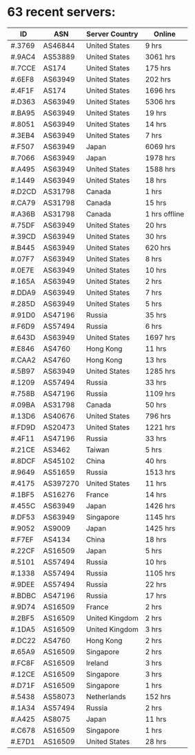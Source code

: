 # 63 recent servers:

| ID | ASN | Server Country | Online |
| ------ | ------ | ------ | ------ |
| #.3769 | AS46844 | United States | 9 hrs |
| #.9AC4 | AS53889 | United States | 3061 hrs |
| #.7CCE | AS174 | United States | 175 hrs |
| #.6EF8 | AS63949 | United States | 202 hrs |
| #.4F1F | AS174 | United States | 1696 hrs |
| #.D363 | AS63949 | United States | 5306 hrs |
| #.BA95 | AS63949 | United States | 19 hrs |
| #.8051 | AS63949 | United States | 14 hrs |
| #.3EB4 | AS63949 | United States | 7 hrs |
| #.F507 | AS63949 | Japan | 6069 hrs |
| #.7066 | AS63949 | Japan | 1978 hrs |
| #.A495 | AS63949 | United States | 1588 hrs |
| #.1449 | AS63949 | United States | 18 hrs |
| #.D2CD | AS31798 | Canada | 1 hrs |
| #.CA79 | AS31798 | Canada | 15 hrs |
| #.A36B | AS31798 | Canada | 1 hrs offline |
| #.75DF | AS63949 | United States | 20 hrs |
| #.39CD | AS63949 | United States | 30 hrs |
| #.B445 | AS63949 | United States | 620 hrs |
| #.07F7 | AS63949 | United States | 8 hrs |
| #.0E7E | AS63949 | United States | 10 hrs |
| #.165A | AS63949 | United States | 2 hrs |
| #.DDA9 | AS63949 | United States | 7 hrs |
| #.285D | AS63949 | United States | 5 hrs |
| #.91D0 | AS47196 | Russia | 35 hrs |
| #.F6D9 | AS57494 | Russia | 6 hrs |
| #.643D | AS63949 | United States | 1697 hrs |
| #.E846 | AS4760 | Hong Kong | 11 hrs |
| #.CAA2 | AS4760 | Hong Kong | 13 hrs |
| #.5B97 | AS63949 | United States | 1285 hrs |
| #.1209 | AS57494 | Russia | 33 hrs |
| #.758B | AS47196 | Russia | 1109 hrs |
| #.09BA | AS31798 | Canada | 50 hrs |
| #.13D6 | AS40676 | United States | 796 hrs |
| #.FD9D | AS20473 | United States | 1221 hrs |
| #.4F11 | AS47196 | Russia | 33 hrs |
| #.21CE | AS3462 | Taiwan | 5 hrs |
| #.8DCF | AS45102 | China | 40 hrs |
| #.9649 | AS51659 | Russia | 1513 hrs |
| #.4175 | AS397270 | United States | 11 hrs |
| #.1BF5 | AS16276 | France | 14 hrs |
| #.455C | AS63949 | Japan | 1426 hrs |
| #.DF53 | AS63949 | Singapore | 1145 hrs |
| #.9052 | AS9009 | Japan | 1425 hrs |
| #.F7EF | AS4134 | China | 18 hrs |
| #.22CF | AS16509 | Japan | 5 hrs |
| #.5101 | AS57494 | Russia | 10 hrs |
| #.1338 | AS57494 | Russia | 1105 hrs |
| #.9DEE | AS57494 | Russia | 22 hrs |
| #.BDBC | AS47196 | Russia | 17 hrs |
| #.9D74 | AS16509 | France | 2 hrs |
| #.2BF5 | AS16509 | United Kingdom | 2 hrs |
| #.1DA5 | AS16509 | United Kingdom | 3 hrs |
| #.DC22 | AS4760 | Hong Kong | 2 hrs |
| #.65A9 | AS16509 | Singapore | 2 hrs |
| #.FC8F | AS16509 | Ireland | 3 hrs |
| #.12CE | AS16509 | Singapore | 3 hrs |
| #.D71F | AS16509 | Singapore | 1 hrs |
| #.5438 | AS58073 | Netherlands | 152 hrs |
| #.1A34 | AS57494 | Russia | 2 hrs |
| #.A425 | AS8075 | Japan | 11 hrs |
| #.C678 | AS16509 | Singapore | 1 hrs |
| #.E7D1 | AS16509 | United States | 28 hrs |

